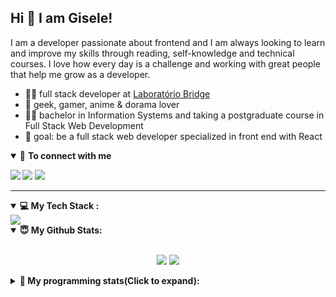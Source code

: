 ## Hi 👋 I am Gisele!

I am a developer passionate about frontend and I am always looking to learn and improve my skills through reading, self-knowledge and technical courses. I love how every day is a challenge and working with great people that help me grow as a developer.

- 👩‍💻 full stack developer at <a href="https://bridge.ufsc.br/" rel="nofollow">Laboratório Bridge</a>
- 💜 geek, gamer, anime & dorama lover
- 👩‍🎓 bachelor in Information Systems and taking a postgraduate course in Full Stack Web Development
- 🚀 goal: be a full stack web developer specialized in front end with React

<details open>
<summary>🤝 <b>To connect with me<b></summary>

[<img src="https://img.shields.io/badge/linkedin-%230077B5.svg?&style=for-the-badge&logo=linkedin&logoColor=white" />](https://www.linkedin.com/in/gisabernardess/)
[<img src="https://img.shields.io/badge/twitter-%231DA1F2.svg?&style=for-the-badge&logo=twitter&logoColor=white" />](https://twitter.com/gisabernardess)
[<img src = "https://img.shields.io/badge/instagram-%23E4405F.svg?&style=for-the-badge&logo=instagram&logoColor=white">](https://www.instagram.com/gisabernardess/)

</details>

---

<details open>
  <summary>💻 <b>My Tech Stack</b> :</summary>
  <img src="https://img.shields.io/badge/git%20-%23F05033.svg?&style=for-the-badge&logo=git&logoColor=white"/>
</details>

<details open>
  <summary> 😇 <b>My Github Stats</b>: </summary>
  <br>
  <p align="center">
  <img src="https://github-readme-stats.vercel.app/api?username=gisabernardess&show_icons=true&include_all_commits=true&count_private=true&&hide=issues&theme=radical"/>
  <img src = "https://github-readme-stats.vercel.app/api/top-langs/?username=gisabernardess&layout=compact&theme=tokyonight">
  </p>

</details>

<details>
  <summary>🤖 <b>My programming stats(Click to expand)</b>: </summary>

  <!--START_SECTION:waka-->
  <!--END_SECTION:waka-->
</details>
